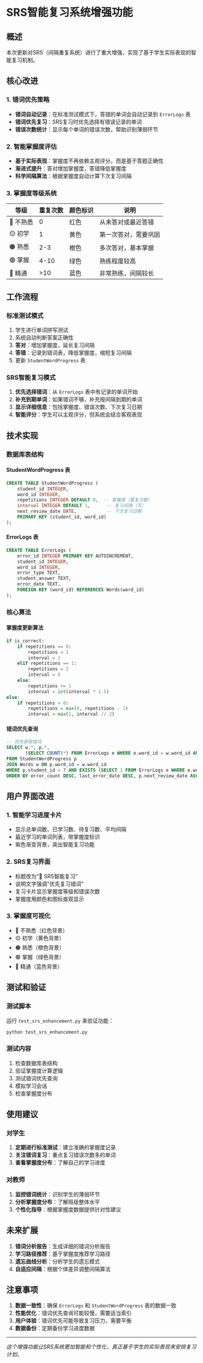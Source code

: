 # SRS智能复习系统增强功能

## 概述

本次更新对SRS（间隔重复系统）进行了重大增强，实现了基于学生实际表现的智能复习机制。

## 核心改进

### 1. 错词优先策略
- **错词自动记录**：在标准测试模式下，答错的单词会自动记录到 `ErrorLogs` 表
- **错词优先复习**：SRS复习时优先选择有错误记录的单词
- **错误次数统计**：显示每个单词的错误次数，帮助识别薄弱环节

### 2. 智能掌握度评估
- **基于实际表现**：掌握度不再依赖主观评分，而是基于答题正确性
- **渐进式提升**：答对增加掌握度，答错降低掌握度
- **科学间隔算法**：根据掌握度自动计算下次复习间隔

### 3. 掌握度等级系统

| 等级 | 重复次数 | 颜色标识 | 说明 |
|------|----------|----------|------|
| 🔴 不熟悉 | 0 | 红色 | 从未答对或最近答错 |
| 🟡 初学 | 1 | 黄色 | 第一次答对，需要巩固 |
| 🟠 熟悉 | 2-3 | 橙色 | 多次答对，基本掌握 |
| 🟢 掌握 | 4-10 | 绿色 | 熟练程度较高 |
| 🔵 精通 | >10 | 蓝色 | 非常熟练，间隔较长 |

## 工作流程

### 标准测试模式
1. 学生进行单词拼写测试
2. 系统自动判断答案正确性
3. **答对**：增加掌握度，延长复习间隔
4. **答错**：记录到错词表，降低掌握度，缩短复习间隔
5. 更新 `StudentWordProgress` 表

### SRS智能复习模式
1. **优先选择错词**：从 `ErrorLogs` 表中有记录的单词开始
2. **补充到期单词**：如果错词不够，补充按间隔到期的单词
3. **显示详细信息**：包括掌握度、错误次数、下次复习日期
4. **智能评分**：学生可以主观评分，但系统会结合客观表现

## 技术实现

### 数据库表结构

#### StudentWordProgress 表
```sql
CREATE TABLE StudentWordProgress (
    student_id INTEGER,
    word_id INTEGER,
    repetitions INTEGER DEFAULT 0,  -- 掌握度（重复次数）
    interval INTEGER DEFAULT 1,      -- 复习间隔（天）
    next_review_date DATE,           -- 下次复习日期
    PRIMARY KEY (student_id, word_id)
);
```

#### ErrorLogs 表
```sql
CREATE TABLE ErrorLogs (
    error_id INTEGER PRIMARY KEY AUTOINCREMENT,
    student_id INTEGER,
    word_id INTEGER,
    error_type TEXT,
    student_answer TEXT,
    error_date TEXT,
    FOREIGN KEY (word_id) REFERENCES Words(word_id)
);
```

### 核心算法

#### 掌握度更新算法
```python
if is_correct:
    if repetitions == 0:
        repetitions = 1
        interval = 1
    elif repetitions == 1:
        repetitions = 2
        interval = 6
    else:
        repetitions += 1
        interval = int(interval * 1.5)
else:
    if repetitions > 0:
        repetitions = max(0, repetitions - 1)
        interval = max(1, interval // 2)
```

#### 错词优先查询
```sql
-- 优先获取错词
SELECT w.*, p.*, 
       (SELECT COUNT(*) FROM ErrorLogs e WHERE e.word_id = w.word_id AND e.student_id = p.student_id) as error_count
FROM StudentWordProgress p
JOIN Words w ON p.word_id = w.word_id
WHERE p.student_id = ? AND EXISTS (SELECT 1 FROM ErrorLogs e WHERE e.word_id = w.word_id AND e.student_id = p.student_id)
ORDER BY error_count DESC, last_error_date DESC, p.next_review_date ASC
```

## 用户界面改进

### 1. 智能学习进度卡片
- 显示总单词数、已学习数、待复习数、平均间隔
- 最近学习的单词列表，带掌握度标识
- 紫色渐变背景，突出智能复习功能

### 2. SRS复习界面
- 标题改为"🔄 SRS智能复习"
- 说明文字强调"优先复习错词"
- 复习卡片显示掌握度等级和错误次数
- 掌握度用颜色和图标直观显示

### 3. 掌握度可视化
- 🔴 不熟悉（红色背景）
- 🟡 初学（黄色背景）
- 🟠 熟悉（橙色背景）
- 🟢 掌握（绿色背景）
- 🔵 精通（蓝色背景）

## 测试和验证

### 测试脚本
运行 `test_srs_enhancement.py` 来验证功能：

```bash
python test_srs_enhancement.py
```

### 测试内容
1. 检查数据库表结构
2. 验证掌握度计算逻辑
3. 测试错词优先查询
4. 模拟学习会话
5. 检查掌握度分布

## 使用建议

### 对学生
1. **定期进行标准测试**：建立准确的掌握度记录
2. **关注错词复习**：重点复习错误次数多的单词
3. **查看掌握度分布**：了解自己的学习进度

### 对教师
1. **监控错词统计**：识别学生的薄弱环节
2. **分析掌握度分布**：了解班级整体水平
3. **个性化指导**：根据掌握度数据提供针对性建议

## 未来扩展

1. **错词分析报告**：生成详细的错词分析报告
2. **学习路径推荐**：基于掌握度推荐学习路径
3. **遗忘曲线分析**：分析学生的遗忘模式
4. **自适应间隔**：根据个体差异调整间隔算法

## 注意事项

1. **数据一致性**：确保 `ErrorLogs` 和 `StudentWordProgress` 表的数据一致
2. **性能优化**：错词优先查询可能较慢，需要适当索引
3. **用户体验**：错词优先可能导致复习压力，需要平衡
4. **数据备份**：定期备份学习进度数据

---

*这个增强功能让SRS系统更加智能和个性化，真正基于学生的实际表现来安排复习计划。* 